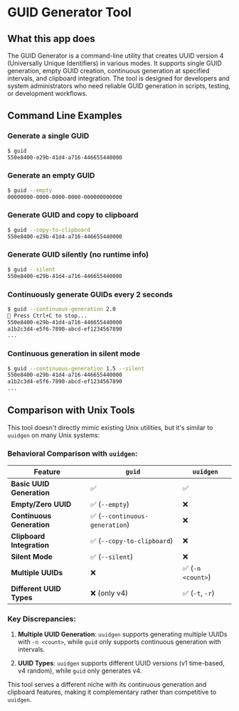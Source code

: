 # GUID Generator Tool

## What this app does

The GUID Generator is a command-line utility that creates UUID version 4 (Universally Unique Identifiers) in various
modes. It supports single GUID generation, empty GUID creation, continuous generation at specified intervals, and
clipboard integration. The tool is designed for developers and system administrators who need reliable GUID generation
in scripts, testing, or development workflows.

## Command Line Examples

### Generate a single GUID
```bash
$ guid
550e8400-e29b-41d4-a716-446655440000
```

### Generate an empty GUID
```bash
$ guid --empty
00000000-0000-0000-0000-000000000000
```

### Generate GUID and copy to clipboard
```bash
$ guid --copy-to-clipboard
550e8400-e29b-41d4-a716-446655440000
```

### Generate GUID silently (no runtime info)
```bash
$ guid --silent
550e8400-e29b-41d4-a716-446655440000
```

### Continuously generate GUIDs every 2 seconds
```bash
$ guid --continuous-generation 2.0
🚦 Press Ctrl+C to stop...
550e8400-e29b-41d4-a716-446655440000
a1b2c3d4-e5f6-7890-abcd-ef1234567890
...
```

### Continuous generation in silent mode
```bash
$ guid --continuous-generation 1.5 --silent
550e8400-e29b-41d4-a716-446655440000
a1b2c3d4-e5f6-7890-abcd-ef1234567890
...
```

## Comparison with Unix Tools

This tool doesn't directly mimic existing Unix utilities, but it's similar to `uuidgen` on many Unix systems:

### Behavioral Comparison with `uuidgen`:

| Feature                   | `guid`                        | `uuidgen`        |
|---------------------------|-------------------------------|------------------|
| **Basic UUID Generation** | ✅                             | ✅                |
| **Empty/Zero UUID**       | ✅ (`--empty`)                 | ❌                |
| **Continuous Generation** | ✅ (`--continuous-generation`) | ❌                |
| **Clipboard Integration** | ✅ (`--copy-to-clipboard`)     | ❌                |
| **Silent Mode**           | ✅ (`--silent`)                | ❌                |
| **Multiple UUIDs**        | ❌                             | ✅ (`-n <count>`) |
| **Different UUID Types**  | ❌ (only v4)                   | ✅ (`-t`, `-r`)   |

### Key Discrepancies:

1. **Multiple UUID Generation**: `uuidgen` supports generating multiple UUIDs with `-n <count>`, while `guid` only supports continuous generation with intervals.

2. **UUID Types**: `uuidgen` supports different UUID versions (v1 time-based, v4 random), while `guid` only generates v4.

This tool serves a different niche with its continuous generation and clipboard features, making it complementary rather than competitive to `uuidgen`. 